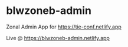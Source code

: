 # blwzoneb-admin

Zonal Admin App for https://tie-conf.netlify.app

Live @ https://blwzoneb-admin.netlify.app
